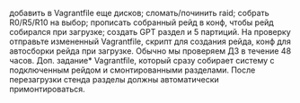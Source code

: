 
добавить в Vagrantfile еще дисков;
сломать/починить raid;
собрать R0/R5/R10 на выбор;
прописать собранный рейд в конф, чтобы рейд собирался при загрузке;
создать GPT раздел и 5 партиций.
На проверку отправьте
измененный Vagrantfile,
скрипт для создания рейда,
конф для автосборки рейда при загрузке.
Обычно мы проверяем ДЗ в течение 48 часов.
Доп. задание*
Vagrantfile, который сразу собирает систему с подключенным рейдом и смонтированными разделами. После перезагрузки стенда разделы должны автоматически примонтироваться.